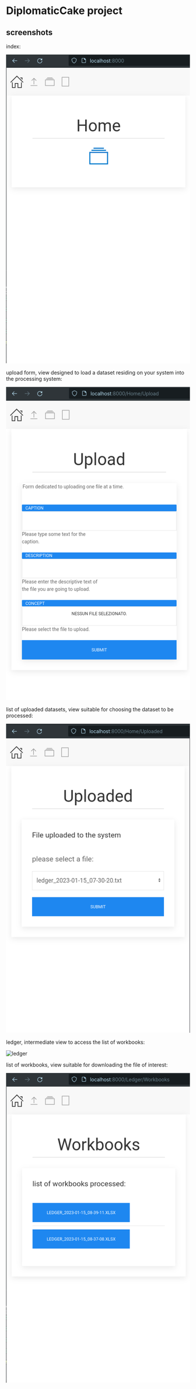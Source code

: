 # DiplomaticCake project

## screenshots

index:

![home page](https://github.com/paolomococci/mocaccino/blob/main/screenshots/DiplomaticCake/DiplomaticCake-Home.png)

upload form, view designed to load a dataset residing on your system into the processing system:

![upload form](https://github.com/paolomococci/mocaccino/blob/main/screenshots/DiplomaticCake/DiplomaticCake-Upload.png)

list of uploaded datasets, view suitable for choosing the dataset to be processed:

![list of uploaded datasets](https://github.com/paolomococci/mocaccino/blob/main/screenshots/DiplomaticCake/DiplomaticCake-Uploaded.png)

ledger, intermediate view to access the list of workbooks:

![ledger](https://github.com/paolomococci/mocaccino/blob/main/screenshots/DiplomaticCake/DiplomaticCake-Ledger.pngv)

list of workbooks, view suitable for downloading the file of interest:

![home page](https://github.com/paolomococci/mocaccino/blob/main/screenshots/DiplomaticCake/DiplomaticCake-Workbooks.png)
